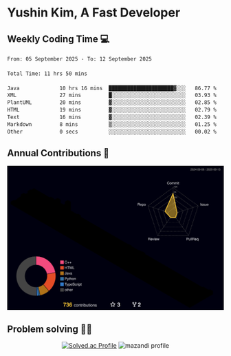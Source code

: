 # Yushin Kim, A Fast Developer

## Weekly Coding Time 💻

<!--START_SECTION:waka-->

```txt
From: 05 September 2025 - To: 12 September 2025

Total Time: 11 hrs 50 mins

Java             10 hrs 16 mins  █████████████████████▓░░░   86.77 %
XML              27 mins         █░░░░░░░░░░░░░░░░░░░░░░░░   03.93 %
PlantUML         20 mins         ▓░░░░░░░░░░░░░░░░░░░░░░░░   02.85 %
HTML             19 mins         ▓░░░░░░░░░░░░░░░░░░░░░░░░   02.79 %
Text             16 mins         ▓░░░░░░░░░░░░░░░░░░░░░░░░   02.39 %
Markdown         8 mins          ▒░░░░░░░░░░░░░░░░░░░░░░░░   01.25 %
Other            0 secs          ░░░░░░░░░░░░░░░░░░░░░░░░░   00.02 %
```

<!--END_SECTION:waka-->

## Annual Contributions 🏃

![](./profile-3d-contrib/profile-night-rainbow.svg)

## Problem solving 👨‍💻

<div align="center">

[![Solved.ac Profile](http://mazassumnida.wtf/api/v2/generate_badge?boj=kys010306)](https://solved.ac/kys010306)
![mazandi profile](http://mazandi.herokuapp.com/api?handle=kys010306&theme=dark)

</div>
